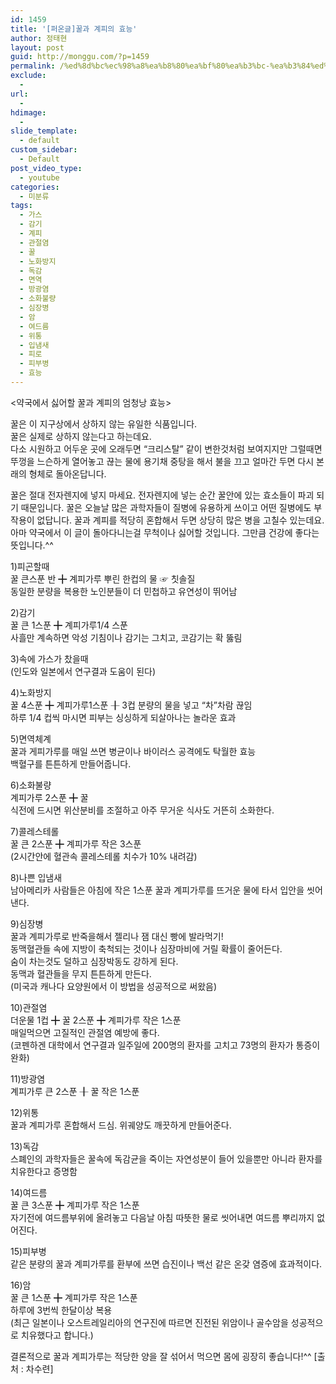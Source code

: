 ```yaml
---
id: 1459
title: '[퍼온글]꿀과 계피의 효능'
author: 정태현
layout: post
guid: http://monggu.com/?p=1459
permalink: /%ed%8d%bc%ec%98%a8%ea%b8%80%ea%bf%80%ea%b3%bc-%ea%b3%84%ed%94%bc%ec%9d%98-%ed%9a%a8%eb%8a%a5/
exclude:
  - 
url:
  - 
hdimage:
  - 
slide_template:
  - default
custom_sidebar:
  - Default
post_video_type:
  - youtube
categories:
  - 미분류
tags:
  - 가스
  - 감기
  - 계피
  - 관절염
  - 꿀
  - 노화방지
  - 독감
  - 면역
  - 방광염
  - 소화불량
  - 심장병
  - 암
  - 여드름
  - 위통
  - 입냄새
  - 피로
  - 피부병
  - 효능
---
```

<약국에서 싫어할 꿀과 계피의 엄청낭 효능>

꿀은 이 지구상에서 상하지 않는 유일한 식품입니다.  
꿀은 실제로 상하지 않는다고 하는데요.  
다소 시원하고 어두운 곳에 오래두면 &#8220;크리스탈&#8221; 같이 변한것처럼 보여지지만 그럴때면 뚜껑을 느슨하게 열어놓고 끊는 물에 용기채 중탕을 해서 불을 끄고 얼마간 두면 다시 본래의 형체로 돌아온답니다.

꿀은 절대 전자렌지에 넣지 마세요. 전자렌지에 넣는 순간 꿀안에 있는 효소들이 파괴 되기 때문입니다. 꿀은 오늘날 많은 과학자들이 질병에 유용하게 쓰이고 어떤 질병에도 부작용이 없답니다. 꿀과 계피를 적당히 혼합해서 두면 상당히 많은 병을 고칠수 있는데요.  
아마 약국에서 이 글이 돌아다니는걸 무척이나 싫어할 것입니다. 그만큼 건강에 좋다는 뜻입니다.^^

1)피곤할때  
꿀 큰스푼 반 ╋ 계피가루 뿌린 한컵의 물 ☞ 칫솔질  
동일한 분량을 복용한 노인분들이 더 민첩하고 유연성이 뛰어남

2)감기  
꿀 큰 1스푼 ╋ 계피가루1/4 스푼  
사흘만 계속하면 악성 기침이나 감기는 그치고, 코감기는 확 뚫림

3)속에 가스가 찼을때  
(인도와 일본에서 연구결과 도움이 된다)

4)노화방지  
꿀 4스푼 ╋ 계피가루1스푼 ╂ 3컵 분량의 물을 넣고 &#8220;차&#8221;차람 끊임  
하루 1/4 컵씩 마시면 피부는 싱싱하게 되살아나는 놀라운 효과

5)면역체계  
꿀과 게피가루를 매일 쓰면 병균이나 바이러스 공격에도 탁월한 효능  
백혈구를 튼튼하게 만들어줍니다.

6)소화불량  
계피가루 2스푼 ╋ 꿀  
식전에 드시면 위산분비를 조절하고 아주 무거운 식사도 거뜬히 소화한다.

7)콜레스테롤  
꿀 큰 2스푼 ╋ 계피가루 작은 3스푼  
(2시간안에 혈관속 콜레스테롤 치수가 10% 내려감)

8)나쁜 입냄새  
남아메리카 사람들은 아침에 작은 1스푼 꿀과 계피가루를 뜨거운 물에 타서 입안을 씻어 낸다.

9)심장병  
꿀과 계피가루로 반죽을해서 젤리나 잼 대신 빵에 발라먹기!  
동맥혈관들 속에 지방이 축척되는 것이나 심장마비에 거릴 확률이 줄어든다.  
숨이 차는것도 덜하고 심장박동도 강하게 된다.  
동맥과 혈관들을 무지 튼튼하게 만든다.  
(미국과 캐나다 요양원에서 이 방법을 성공적으로 써왔음)

10)관절염  
더운물 1컵 ╋ 꿀 2스푼 ╋ 계피가루 작은 1스푼  
매일먹으면 고질적인 관절염 예방에 좋다.  
(코펜하겐 대학에서 연구결과 일주일에 200명의 환자를 고치고 73명의 환자가 통증이 완화)

11)방광염  
계피가루 큰 2스푼 ╂ 꿀 작은 1스푼

12)위통  
꿀과 계피가루 혼합해서 드심. 위궤양도 깨끗하게 만들어준다.

13)독감  
스폐인의 과학자들은 꿀속에 독감균을 죽이는 자연성분이 들어 있을뿐만 아니라 환자를 치유한다고 증명함

14)여드름  
꿀 큰 3스푼 ╋ 계피가루 작은 1스푼  
자기전에 여드름부위에 올려놓고 다음날 아침 따뜻한 물로 씻어내면 여드름 뿌리까지 없어진다.

15)피부병  
같은 분량의 꿀과 계피가루를 환부에 쓰면 습진이나 백선 같은 온갖 염증에 효과적이다.

16)암  
꿀 큰 1스푼 ╋ 계피가루 작은 1스푼  
하루에 3번씩 한달이상 복용  
(최근 일본이나 오스트레일리아의 연구진에 따르면 진전된 위암이나 골수암을 성공적으로 치유했다고 합니다.)

결론적으로 꿀과 계피가루는 적당한 양을 잘 섞어서 먹으면 몸에 굉장히 좋습니다!^^ [출처 : 차수련] 



<!-- SEO Ultimate (http://www.seodesignsolutions.com/wordpress-seo/) - Code Inserter module -->

  
  
<ins class="adsbygoogle" style="display:inline-block;width:728px;height:90px" data-ad-client="ca-pub-4058194403762977" data-ad-slot="4726363844"></ins>  
<!-- /SEO Ultimate -->